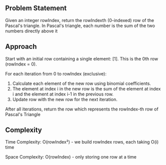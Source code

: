 ## Problem Statement

Given an integer rowIndex, return the rowIndexth (0-indexed) row of the Pascal's triangle.
In Pascal's triangle, each number is the sum of the two numbers directly above it

## Approach

Start with an initial row containing a single element: [1]. This is the 0th row (rowIndex = 0).

For each iteration from 0 to rowIndex (exclusive):
1. Calculate each element of the new row using binomial coefficients.
2. The element at index i in the new row is the sum of the element at index i and the element at index i-1 in the previous row.
3. Update row with the new row for the next iteration.

After all iterations, return the row which represents the rowIndex-th row of Pascal's Triangle

## Complexity 

Time Complexity: O(rowIndex²) - we build rowIndex rows, each taking O(i) time

Space Complexity: O(rowIndex) - only storing one row at a time
